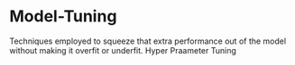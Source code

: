 # Model-Tuning
Techniques employed to squeeze that extra performance out of the model without making it overfit or underfit. Hyper Praameter Tuning

